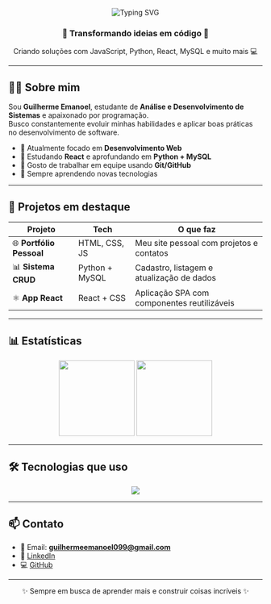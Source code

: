 <!-- Banner animado -->
<p align="center">
  <img src="https://readme-typing-svg.herokuapp.com?font=Fira+Code&size=24&pause=1000&color=6EF7A7&center=true&vCenter=true&width=435&lines=👋+Oi,+eu+sou+o+Guilherme!;Desenvolvedor+Full+Stack;Apaixonado+por+Tecnologia+e+Código" alt="Typing SVG" />
</p>

<h3 align="center">🚀 Transformando ideias em código 🚀</h3>
<p align="center">Criando soluções com JavaScript, Python, React, MySQL e muito mais 💻</p>

---

## 👨‍💻 Sobre mim

Sou **Guilherme Emanoel**, estudante de **Análise e Desenvolvimento de Sistemas** e apaixonado por programação.  
Busco constantemente evoluir minhas habilidades e aplicar boas práticas no desenvolvimento de software.  

- 🔹 Atualmente focado em **Desenvolvimento Web**  
- 🔹 Estudando **React** e aprofundando em **Python + MySQL**  
- 🔹 Gosto de trabalhar em equipe usando **Git/GitHub**  
- 🔹 Sempre aprendendo novas tecnologias  

---

## 🧩 Projetos em destaque

| Projeto | Tech | O que faz |
|---------|------|-----------|
| 🌐 **Portfólio Pessoal** | HTML, CSS, JS | Meu site pessoal com projetos e contatos |
| 📊 **Sistema CRUD** | Python + MySQL | Cadastro, listagem e atualização de dados |
| ⚛️ **App React** | React + CSS | Aplicação SPA com componentes reutilizáveis |

---

## 📊 Estatísticas

<p align="center">
  <img src="https://github-readme-stats.vercel.app/api?username=guilhermeemanoel099&show_icons=true&theme=radical&hide_border=true" height="150"/>
  <img src="https://github-readme-stats.vercel.app/api/top-langs/?username=guilhermeemanoel099&layout=compact&theme=radical&hide_border=true" height="150"/>
</p>

---

## 🛠️ Tecnologias que uso

<p align="center">
  <img src="https://skillicons.dev/icons?i=html,css,js,react,python,mysql,git" />
</p>

---

## 📫 Contato

- 📧 Email: **guilhermeemanoel099@gmail.com**  
- 💼 [LinkedIn](https://www.linkedin.com/in/guilherme-emanoel-54614b230)  
- 💻 [GitHub](https://github.com/guilhermeemanoel099)

---

<p align="center">✨ Sempre em busca de aprender mais e construir coisas incríveis ✨</p>
